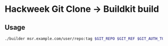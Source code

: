 # Hackweek Git Clone -> Buildkit build
## Usage
```bash
./builder msr.example.com/user/repo:tag $GIT_REPO $GIT_REF $GIT_AUTH_TOKEN
```